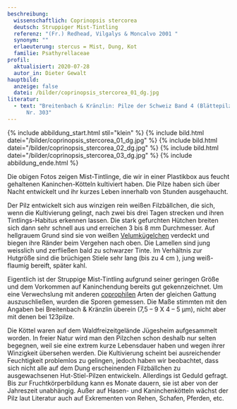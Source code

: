 ```yaml
---
beschreibung:
  wissenschaftlich: Coprinopsis stercorea
  deutsch: Struppiger Mist-Tintling
  referenz: "(Fr.) Redhead, Vilgalys & Moncalvo 2001 "
  synonym: ""
  erlaeuterung: stercus = Mist, Dung, Kot
  familie: Psathyrellaceae
profil:
  aktualisiert: 2020-07-28
  autor_in: Dieter Gewalt
hauptbild:
  anzeige: false
  datei: /bilder/coprinopsis_stercorea_01_dg.jpg
literatur:
  - text: "Breitenbach & Kränzlin: Pilze der Schweiz Band 4 (Blättepilze 2. Teil)
      Nr. 303"
---
```

{% include abbildung_start.html stil="klein" %}
{% include bild.html datei="/bilder/coprinopsis_stercorea_01_dg.jpg" %}
{% include bild.html datei="/bilder/coprinopsis_stercorea_02_dg.jpg" %}
{% include bild.html datei="/bilder/coprinopsis_stercorea_03_dg.jpg" %}
{% include abbildung_ende.html %}

Die obigen Fotos zeigen Mist-Tintlinge, die wir in einer Plastikbox aus feucht gehaltenen Kaninchen-Kötteln kultiviert haben. Die Pilze haben sich über Nacht entwickelt und ihr kurzes Leben innerhalb von Stunden ausgehaucht.

Der Pilz entwickelt sich aus winzigen rein weißen Filzbällchen, die sich, wenn die Kultivierung gelingt, nach zwei bis drei Tagen strecken und ihren Tintlings-Habitus erkennen lassen. Die stark gefurchten Hütchen breiten sich dann sehr schnell aus und erreichen 3 bis 8 mm Durchmesser. Auf hellgrauem Grund sind sie von weißen [Velumkügelchen](Velum "Glossar") verdeckt und biegen ihre Ränder beim Vergehen nach oben. Die Lamellen sind jung weisslich und zerfließen bald zu schwarzer Tinte. Im Verhältnis zur Hutgröße sind die brüchigen Stiele sehr lang (bis zu 4 cm ), jung weiß-flaumig bereift, später kahl.

Eigentlich ist der Struppige Mist-Tintling aufgrund seiner geringen Größe und dem Vorkommen auf Kaninchendung bereits gut gekennzeichnet. Um eine Verwechslung mit anderen [coprophilen](coprophil "Glossar") Arten der gleichen Gattung auszuschließen, wurden die Sporen gemessen. Die Maße stimmten mit den Angaben bei Breitenbach & Kränzlin überein (7,5 – 9 X 4 – 5 µm), nicht aber mit denen bei 123pilze.

Die Köttel waren auf dem Waldfreizeitgelände Jügesheim aufgesammelt worden. In freier Natur wird man den Pilzchen schon deshalb nur selten begegnen, weil sie eine extrem kurze Lebensdauer haben und wegen ihrer Winzigkeit übersehen werden. Die Kultivierung scheint bei ausreichender Feuchtigkeit problemlos zu gelingen, jedoch haben wir beobachtet, dass sich nicht alle auf dem Dung erscheinenden Filzbällchen zu ausgewachsenen Hut-Stiel-Pilzen entwickeln. Allerdings ist Geduld gefragt. Bis zur Fruchtkörperbildung kann es Monate dauern, sie ist aber von der Jahreszeit unabhängig. Außer auf Hasen- und Kaninchenkötteln wächst der Pilz laut Literatur auch auf Exkrementen von Rehen, Schafen, Pferden, etc.